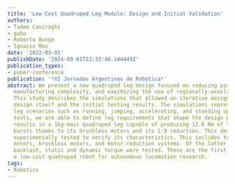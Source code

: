```yaml
---
title: 'Low-Cost Quadruped Leg Module: Design and Initial Validation'
authors:
- Tadeo Casiraghi
- gabo
- Roberto Bunge
- Ignacio Mas
date: '2022-03-01'
publishDate: '2024-09-01T22:33:48.144449Z'
publication_types:
- paper-conference
publication: '*XI Jornadas Argentinas de Robótica*'
abstract: We present a new quadruped leg design focused on reducing part cost, reducing
  manufacturing complexity, and maximizing the use of regionally-available components.
  This study describes the simulations that allowed an iterative design process, the
  design itself and the initial testing results. The simulations represent simple
  leg scenarios such as running, jumping, accelerating, and standing up. With these
  tests, we are able to define leg requirements that shape the design process. This
  results in a 1kg-mass quadruped leg capable of producing 12.6 Nm of torque for short
  bursts thanks to its brushless motors and its 1:9 reduction. This design is then
  experimentally tested to verify its characteristics. This includes testing of servo
  motors, brushless motors, and motor-reduction systems. Of the latter, joint compliance,
  backlash, static and dynamic torque were tested. These are the first steps to develop
  a low-cost quadruped robot for autonomous locomotion research.
tags:
- Robotics
---
```

